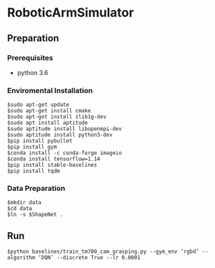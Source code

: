 # RoboticArmSimulator

## Preparation

### Prerequisites

* python 3.6

### Enviromental Installation
```
$sudo apt-get update
$sudo apt-get install cmake 
$sudo apt-get install zlib1g-dev
$sudo apt install aptitude
$sudo aptitude install libopenmpi-dev 
$sudo aptitude install python3-dev
$pip install pybullet
$pip install gym
$conda install -c conda-forge imageio
$conda install tensorflow=1.14
$pip install stable-baselines
$pip install tqdm
```
### Data Preparation
```
$mkdir data
$cd data
$ln -s $ShapeNet . 
```

## Run
```
$python baselines/train_tm700_cam_grasping.py --gym_env ‘rgbd’ --algorithm ‘DQN’ --discrete True --lr 0.0001
```
